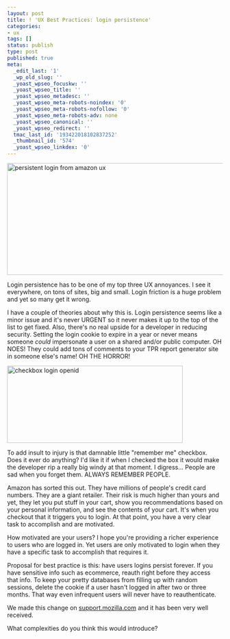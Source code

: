 ```yaml
---
layout: post
title: ! 'UX Best Practices: login persistence'
categories:
- ux
tags: []
status: publish
type: post
published: true
meta:
  _edit_last: '1'
  _wp_old_slug: ''
  _yoast_wpseo_focuskw: ''
  _yoast_wpseo_title: ''
  _yoast_wpseo_metadesc: ''
  _yoast_wpseo_meta-robots-noindex: '0'
  _yoast_wpseo_meta-robots-nofollow: '0'
  _yoast_wpseo_meta-robots-adv: none
  _yoast_wpseo_canonical: ''
  _yoast_wpseo_redirect: ''
  tmac_last_id: '193422018102837252'
  _thumbnail_id: '574'
  _yoast_wpseo_linkdex: '0'
---
```

<a href="http://skinnywhitegirl.com/blog/wp-content/uploads/2011/08/amazon-comic.jpg"><img src="http://skinnywhitegirl.com/blog/wp-content/uploads/2011/08/amazon-comic-600x261.jpg" alt="persistent login from amazon ux" title="amazon-login-ux" width="600" height="261" class="alignleft size-large wp-image-472" /></a>

Login persistence has to be one of my top three UX annoyances. I see it everywhere, on tons of sites, big and small. Login friction is a huge problem and yet so many get it wrong.

I have a couple of theories about why this is. Login persistence seems like a minor issue and it's never URGENT so it never makes it up to the top of the list to get fixed. Also, there's no real upside for a developer in reducing security. Setting the login cookie to expire in a year or never means someone *could* impersonate a user on a shared and/or public computer. OH NOES! They could add tons of comments to your TPR report generator site in someone else's name! OH THE HORROR!  

<img src="http://skinnywhitegirl.com/blog/wp-content/uploads/2011/08/remember-me-410x180.jpg" alt="checkbox login openid" title="remember-me" width="410" height="180" class="aligncenter size-medium wp-image-456" />

To add insult to injury is that damnable little "remember me" checkbox. Does it ever do anything? I'd like it if when I checked the box it would make the developer rip a really big windy at that moment. I digress... People are sad when you forget them. ALWAYS REMEMBER PEOPLE. 

Amazon has sorted this out. They have millions of people's credit card numbers. They are a giant retailer. Their risk is much higher than yours and yet, they let you put stuff in your cart, show you recommendations based on your personal information, and see the contents of your cart. It's when you checkout that it triggers you to login. At that point, you have a very clear task to accomplish and are motivated.

How motivated are your users? I hope you're providing a richer experience to users who are logged in. Yet users are only motivated to login when they have a specific task to accomplish that requires it. 

Proposal for best practice is this: have users logins persist forever. If you have sensitive info such as ecommerce, reauth right before they access that info. To keep your pretty databases from filling up with random sessions, delete the cookie if a user hasn't logged in after two or three months. That way even infrequent users will never have to reauthenticate. 

We made this change on <a href="http://support.mozilla.com">support.mozilla.com</a> and it has been very well received.

What complexities do you think this would introduce?
